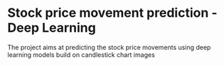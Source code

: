 # Stock price movement prediction - Deep Learning

The project aims at predicting the stock price movements using deep learning models build on candlestick chart images
